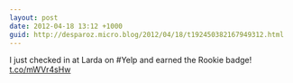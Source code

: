 ```yaml
---
layout: post
date: 2012-04-18 13:12 +1000
guid: http://desparoz.micro.blog/2012/04/18/t192450382167949312.html
---
```

I just checked in at Larda on #Yelp and earned the Rookie badge! [t.co/mWVr4sHw](http://t.co/mWVr4sHw)
